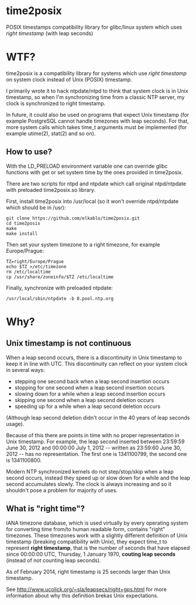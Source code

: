 time2posix
==========

POSIX timestamps compatibility library for glibc/linux system which uses *right timestamp* (with leap seconds)

# WTF?

time2posix is a compatibility library for systems which use *right timestamp* on system clock
instead of Unix (POSIX) timestamp.

I primarily wrote it to hack ntpdate/ntpd to think that system clock is in Unix timestamp, so when
I'm synchronizing time from a classic NTP server, my clock is synchronized to right timestamp.

In future, it could also be used on programs that expect Unix timestamp (for example PostgreSQL cannot handle
timezones with leap seconds). For that, more system calls which takes time_t arguments must be implemented
(for example utime(2), stat(2) and so on).

## How to use?

With the LD_PRELOAD environment variable one can override glibc functions with get or set system time by
the ones provided in time2posix.

There are two scripts for ntpd and ntpdate which call original ntpd/ntpdate with preloaded time2posix.so library.

First, install time2posix into /usr/local (so it won't override ntpd/ntpdate which should be in /usr):

    git clone https://github.com/elkablo/time2posix.git
    cd time2posix
    make
    make install

Then set your system timezone to a right timezone, for example Europe/Prague:

    TZ=right/Europe/Prague
    echo $TZ >/etc/timezone
    rm /etc/localtime
    cp /usr/share/zoneinfo/$TZ /etc/localtime

Finally, synchronize with preloaded ntpdate:

    /usr/local/sbin/ntpdate -b 0.pool.ntp.org

# Why?

## Unix timestamp is not continuous

When a leap second occurs, there is a discontinuity in Unix timestamp to keep it in line with UTC.
This discontinuity can reflect on your system clock in several ways:

- stepping one second back when a leap second insertion occurs
- stopping for one second when a leap second insertion occurs
- slowing down for a while when a leap second insertion occurs
- skipping one second when a leap second deletion occurs
- speeding up for a while when a leap second deletion occurs

(Although leap second deletion didn't occur in the 40 years of leap seconds usage).

Because of this there are points in time with no proper representation in Unix timestamp.
For example, the leap second inserted between 23:59:59 June 30, 2012 and 00:00:00 July 1, 2012
-- written as 23:59:60 June 30, 2012 -- has no representation. The first one is 1341100799, the
second one is 1341100800.

Modern NTP synchronized kernels do not step/stop/skip when a leap second occurs, instead
they speed up or slow down for a while and the leap second accumulates slowly. The clock
is always increasing and so it shouldn't pose a problem for majority of uses.

## What is "right time"?

IANA timezone database, which is used virtually by every operating system for converting
time from/to human readable form, contains "right" timezones. These timezones work with
a slightly different definition of Unix timestamp (breaking compatibility with Unix),
they expect time_t to represent **right timestamp**, that is the number of seconds that have
elapsed since 00:00:00 UTC, Thursday, 1 January 1970, **couting leap seconds** (instead of
not counting leap seconds).

As of February 2014, right timestamp is 25 seconds larger than Unix timestamp.

See http://www.ucolick.org/~sla/leapsecs/right+gps.html for more information about why
this definition brekas Unix expectations.
